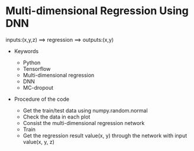 # Multi-dimensional Regression Using DNN
inputs:(x,y,z) ==> regression ==> outputs:(x,y)

* Keywords
  - Python
  - Tensorflow
  - Multi-dimensional regression
  - DNN
  - MC-dropout

* Procedure of the code
  - Get the train/test data using numpy.random.normal
  - Check the data in each plot
  - Consist the multi-dimensional regression network
  - Train
  - Get the regression result value(x, y) through the network with input value(x, y, z) 
